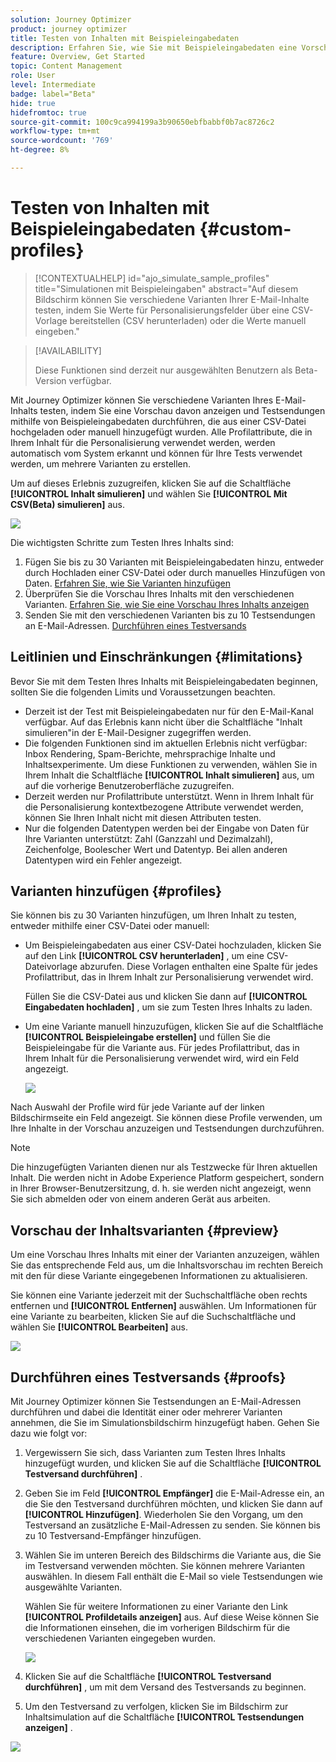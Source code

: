 ```yaml
---
solution: Journey Optimizer
product: journey optimizer
title: Testen von Inhalten mit Beispieleingabedaten
description: Erfahren Sie, wie Sie mit Beispieleingabedaten eine Vorschau von E-Mail-Inhalten anzeigen und Testsendungen durchführen können.
feature: Overview, Get Started
topic: Content Management
role: User
level: Intermediate
badge: label="Beta"
hide: true
hidefromtoc: true
source-git-commit: 100c9ca994199a3b90650ebfbabbf0b7ac8726c2
workflow-type: tm+mt
source-wordcount: '769'
ht-degree: 8%

---
```



# Testen von Inhalten mit Beispieleingabedaten {#custom-profiles}

>[!CONTEXTUALHELP]
>id="ajo_simulate_sample_profiles"
>title="Simulationen mit Beispieleingaben"
>abstract="Auf diesem Bildschirm können Sie verschiedene Varianten Ihrer E-Mail-Inhalte testen, indem Sie Werte für Personalisierungsfelder über eine CSV-Vorlage bereitstellen (CSV herunterladen) oder die Werte manuell eingeben."

>[!AVAILABILITY]
>
>Diese Funktionen sind derzeit nur ausgewählten Benutzern als Beta-Version verfügbar.

Mit Journey Optimizer können Sie verschiedene Varianten Ihres E-Mail-Inhalts testen, indem Sie eine Vorschau davon anzeigen und Testsendungen mithilfe von Beispieleingabedaten durchführen, die aus einer CSV-Datei hochgeladen oder manuell hinzugefügt wurden. Alle Profilattribute, die in Ihrem Inhalt für die Personalisierung verwendet werden, werden automatisch vom System erkannt und können für Ihre Tests verwendet werden, um mehrere Varianten zu erstellen.

Um auf dieses Erlebnis zuzugreifen, klicken Sie auf die Schaltfläche **[!UICONTROL Inhalt simulieren]** und wählen Sie **[!UICONTROL Mit CSV(Beta) simulieren]** aus.

![](assets/simulate-sample.png)

Die wichtigsten Schritte zum Testen Ihres Inhalts sind:

1. Fügen Sie bis zu 30 Varianten mit Beispieleingabedaten hinzu, entweder durch Hochladen einer CSV-Datei oder durch manuelles Hinzufügen von Daten. [Erfahren Sie, wie Sie Varianten hinzufügen](#profiles)
1. Überprüfen Sie die Vorschau Ihres Inhalts mit den verschiedenen Varianten. [Erfahren Sie, wie Sie eine Vorschau Ihres Inhalts anzeigen](#preview)
1. Senden Sie mit den verschiedenen Varianten bis zu 10 Testsendungen an E-Mail-Adressen. [Durchführen eines Testversands](#proofs)


## Leitlinien und Einschränkungen {#limitations}

Bevor Sie mit dem Testen Ihres Inhalts mit Beispieleingabedaten beginnen, sollten Sie die folgenden Limits und Voraussetzungen beachten.

* Derzeit ist der Test mit Beispieleingabedaten nur für den E-Mail-Kanal verfügbar. Auf das Erlebnis kann nicht über die Schaltfläche &quot;Inhalt simulieren&quot;in der E-Mail-Designer zugegriffen werden.
* Die folgenden Funktionen sind im aktuellen Erlebnis nicht verfügbar: Inbox Rendering, Spam-Berichte, mehrsprachige Inhalte und Inhaltsexperimente. Um diese Funktionen zu verwenden, wählen Sie in Ihrem Inhalt die Schaltfläche **[!UICONTROL Inhalt simulieren]** aus, um auf die vorherige Benutzeroberfläche zuzugreifen.
* Derzeit werden nur Profilattribute unterstützt. Wenn in Ihrem Inhalt für die Personalisierung kontextbezogene Attribute verwendet werden, können Sie Ihren Inhalt nicht mit diesen Attributen testen.
* Nur die folgenden Datentypen werden bei der Eingabe von Daten für Ihre Varianten unterstützt: Zahl (Ganzzahl und Dezimalzahl), Zeichenfolge, Boolescher Wert und Datentyp. Bei allen anderen Datentypen wird ein Fehler angezeigt.

## Varianten hinzufügen {#profiles}

Sie können bis zu 30 Varianten hinzufügen, um Ihren Inhalt zu testen, entweder mithilfe einer CSV-Datei oder manuell:

* Um Beispieleingabedaten aus einer CSV-Datei hochzuladen, klicken Sie auf den Link **[!UICONTROL CSV herunterladen]** , um eine CSV-Dateivorlage abzurufen. Diese Vorlagen enthalten eine Spalte für jedes Profilattribut, das in Ihrem Inhalt zur Personalisierung verwendet wird.

  Füllen Sie die CSV-Datei aus und klicken Sie dann auf **[!UICONTROL Eingabedaten hochladen]** , um sie zum Testen Ihres Inhalts zu laden.

* Um eine Variante manuell hinzuzufügen, klicken Sie auf die Schaltfläche **[!UICONTROL Beispieleingabe erstellen]** und füllen Sie die Beispieleingabe für die Variante aus. Für jedes Profilattribut, das in Ihrem Inhalt für die Personalisierung verwendet wird, wird ein Feld angezeigt.

  ![](assets/simulate-custom-add.png)

Nach Auswahl der Profile wird für jede Variante auf der linken Bildschirmseite ein Feld angezeigt. Sie können diese Profile verwenden, um Ihre Inhalte in der Vorschau anzuzeigen und Testsendungen durchzuführen.

>[!NOTE]
>
>Die hinzugefügten Varianten dienen nur als Testzwecke für Ihren aktuellen Inhalt. Die werden nicht in Adobe Experience Platform gespeichert, sondern in Ihrer Browser-Benutzersitzung, d. h. sie werden nicht angezeigt, wenn Sie sich abmelden oder von einem anderen Gerät aus arbeiten.

## Vorschau der Inhaltsvarianten {#preview}

Um eine Vorschau Ihres Inhalts mit einer der Varianten anzuzeigen, wählen Sie das entsprechende Feld aus, um die Inhaltsvorschau im rechten Bereich mit den für diese Variante eingegebenen Informationen zu aktualisieren.

Sie können eine Variante jederzeit mit der Suchschaltfläche oben rechts entfernen und **[!UICONTROL Entfernen]** auswählen. Um Informationen für eine Variante zu bearbeiten, klicken Sie auf die Suchschaltfläche und wählen Sie **[!UICONTROL Bearbeiten]** aus.

![](assets/simulate-custom-boxes.png)

## Durchführen eines Testversands {#proofs}

Mit Journey Optimizer können Sie Testsendungen an E-Mail-Adressen durchführen und dabei die Identität einer oder mehrerer Varianten annehmen, die Sie im Simulationsbildschirm hinzugefügt haben. Gehen Sie dazu wie folgt vor:

1. Vergewissern Sie sich, dass Varianten zum Testen Ihres Inhalts hinzugefügt wurden, und klicken Sie auf die Schaltfläche **[!UICONTROL Testversand durchführen]** .

1. Geben Sie im Feld **[!UICONTROL Empfänger]** die E-Mail-Adresse ein, an die Sie den Testversand durchführen möchten, und klicken Sie dann auf **[!UICONTROL Hinzufügen]**. Wiederholen Sie den Vorgang, um den Testversand an zusätzliche E-Mail-Adressen zu senden. Sie können bis zu 10 Testversand-Empfänger hinzufügen.

1. Wählen Sie im unteren Bereich des Bildschirms die Variante aus, die Sie im Testversand verwenden möchten. Sie können mehrere Varianten auswählen. In diesem Fall enthält die E-Mail so viele Testsendungen wie ausgewählte Varianten.

   Wählen Sie für weitere Informationen zu einer Variante den Link **[!UICONTROL Profildetails anzeigen]** aus. Auf diese Weise können Sie die Informationen einsehen, die im vorherigen Bildschirm für die verschiedenen Varianten eingegeben wurden.

   ![](assets/simulate-custom-proofs.png)

1. Klicken Sie auf die Schaltfläche **[!UICONTROL Testversand durchführen]** , um mit dem Versand des Testversands zu beginnen.

1. Um den Testversand zu verfolgen, klicken Sie im Bildschirm zur Inhaltsimulation auf die Schaltfläche **[!UICONTROL Testsendungen anzeigen]** .

![](assets/simulate-custom-sent-proofs.png)
